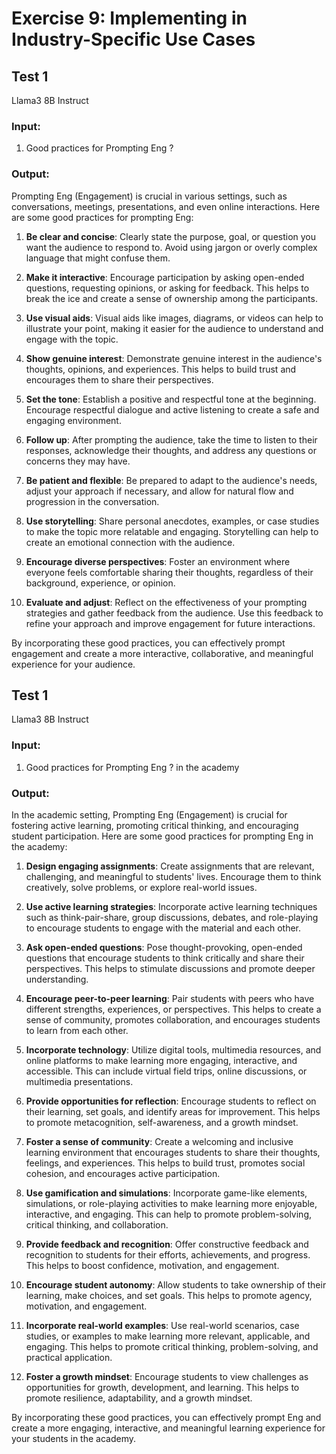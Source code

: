 # Exercise 9: Implementing in Industry-Specific Use Cases

## Test 1 
Llama3 8B Instruct

### Input: 
1. Good practices for Prompting Eng ?

### Output:
Prompting Eng (Engagement) is crucial in various settings, such as conversations, meetings, presentations, and even online interactions. Here are some good practices for prompting Eng:

1. **Be clear and concise**: Clearly state the purpose, goal, or question you want the audience to respond to. Avoid using jargon or overly complex language that might confuse them.

2. **Make it interactive**: Encourage participation by asking open-ended questions, requesting opinions, or asking for feedback. This helps to break the ice and create a sense of ownership among the participants.

3. **Use visual aids**: Visual aids like images, diagrams, or videos can help to illustrate your point, making it easier for the audience to understand and engage with the topic.

4. **Show genuine interest**: Demonstrate genuine interest in the audience's thoughts, opinions, and experiences. This helps to build trust and encourages them to share their perspectives.

5. **Set the tone**: Establish a positive and respectful tone at the beginning. Encourage respectful dialogue and active listening to create a safe and engaging environment.

6. **Follow up**: After prompting the audience, take the time to listen to their responses, acknowledge their thoughts, and address any questions or concerns they may have.

7. **Be patient and flexible**: Be prepared to adapt to the audience's needs, adjust your approach if necessary, and allow for natural flow and progression in the conversation.

8. **Use storytelling**: Share personal anecdotes, examples, or case studies to make the topic more relatable and engaging. Storytelling can help to create an emotional connection with the audience.

9. **Encourage diverse perspectives**: Foster an environment where everyone feels comfortable sharing their thoughts, regardless of their background, experience, or opinion.

10. **Evaluate and adjust**: Reflect on the effectiveness of your prompting strategies and gather feedback from the audience. Use this feedback to refine your approach and improve engagement for future interactions.

By incorporating these good practices, you can effectively prompt engagement and create a more interactive, collaborative, and meaningful experience for your audience.


## Test 1 
Llama3 8B Instruct

### Input: 
1. Good practices for Prompting Eng ? in the academy

### Output:
In the academic setting, Prompting Eng (Engagement) is crucial for fostering active learning, promoting critical thinking, and encouraging student participation. Here are some good practices for prompting Eng in the academy:

1. **Design engaging assignments**: Create assignments that are relevant, challenging, and meaningful to students' lives. Encourage them to think creatively, solve problems, or explore real-world issues.

2. **Use active learning strategies**: Incorporate active learning techniques such as think-pair-share, group discussions, debates, and role-playing to encourage students to engage with the material and each other.

3. **Ask open-ended questions**: Pose thought-provoking, open-ended questions that encourage students to think critically and share their perspectives. This helps to stimulate discussions and promote deeper understanding.

4. **Encourage peer-to-peer learning**: Pair students with peers who have different strengths, experiences, or perspectives. This helps to create a sense of community, promotes collaboration, and encourages students to learn from each other.

5. **Incorporate technology**: Utilize digital tools, multimedia resources, and online platforms to make learning more engaging, interactive, and accessible. This can include virtual field trips, online discussions, or multimedia presentations.

6. **Provide opportunities for reflection**: Encourage students to reflect on their learning, set goals, and identify areas for improvement. This helps to promote metacognition, self-awareness, and a growth mindset.

7. **Foster a sense of community**: Create a welcoming and inclusive learning environment that encourages students to share their thoughts, feelings, and experiences. This helps to build trust, promotes social cohesion, and encourages active participation.

8. **Use gamification and simulations**: Incorporate game-like elements, simulations, or role-playing activities to make learning more enjoyable, interactive, and engaging. This can help to promote problem-solving, critical thinking, and collaboration.

9. **Provide feedback and recognition**: Offer constructive feedback and recognition to students for their efforts, achievements, and progress. This helps to boost confidence, motivation, and engagement.

10. **Encourage student autonomy**: Allow students to take ownership of their learning, make choices, and set goals. This helps to promote agency, motivation, and engagement.

11. **Incorporate real-world examples**: Use real-world scenarios, case studies, or examples to make learning more relevant, applicable, and engaging. This helps to promote critical thinking, problem-solving, and practical application.

12. **Foster a growth mindset**: Encourage students to view challenges as opportunities for growth, development, and learning. This helps to promote resilience, adaptability, and a growth mindset.

By incorporating these good practices, you can effectively prompt Eng and create a more engaging, interactive, and meaningful learning experience for your students in the academy.